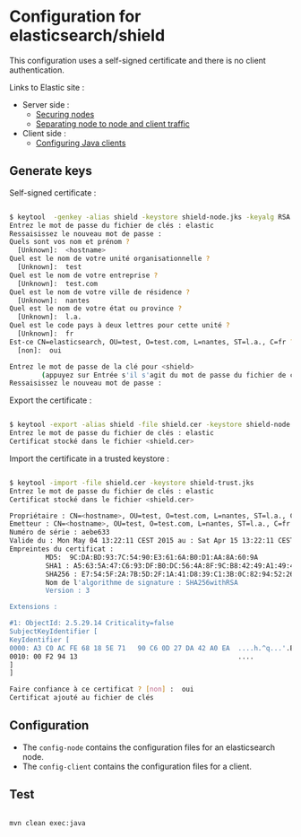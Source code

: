 # Configuration for elasticsearch/shield

This configuration uses a self-signed certificate and there is no client authentication.


Links to Elastic site :
* Server side :
  * [Securing nodes](http://www.elastic.co/guide/en/shield/current/securing-nodes.html)
  * [Separating node to node and client traffic](http://www.elastic.co/guide/en/shield/current/separating-node-client-traffic.html)
* Client side :
  * [Configuring Java clients](http://www.elastic.co/guide/en/shield/current/_java_clients.html)


## Generate keys

Self-signed certificate :

``` bash

$ keytool  -genkey -alias shield -keystore shield-node.jks -keyalg RSA -keysize 2048 
Entrez le mot de passe du fichier de clés : elastic
Ressaisissez le nouveau mot de passe :
Quels sont vos nom et prénom ?
  [Unknown]:  <hostname>
Quel est le nom de votre unité organisationnelle ?
  [Unknown]:  test
Quel est le nom de votre entreprise ?
  [Unknown]:  test.com
Quel est le nom de votre ville de résidence ?
  [Unknown]:  nantes
Quel est le nom de votre état ou province ?
  [Unknown]:  l.a.
Quel est le code pays à deux lettres pour cette unité ?
  [Unknown]:  fr
Est-ce CN=elasticsearch, OU=test, O=test.com, L=nantes, ST=l.a., C=fr ?
  [non]:  oui

Entrez le mot de passe de la clé pour <shield>
        (appuyez sur Entrée s'il s'agit du mot de passe du fichier de clés) : shield
Ressaisissez le nouveau mot de passe :

```

Export the certificate :

``` bash

$ keytool -export -alias shield -file shield.cer -keystore shield-node.jks
Entrez le mot de passe du fichier de clés : elastic
Certificat stocké dans le fichier <shield.cer>

```

Import the certificate in a trusted keystore :
``` bash

$ keytool -import -file shield.cer -keystore shield-trust.jks
Entrez le mot de passe du fichier de clés : elastic
Certificat stocké dans le fichier <shield.cer>

Propriétaire : CN=<hostname>, OU=test, O=test.com, L=nantes, ST=l.a., C=fr
Emetteur : CN=<hostname>, OU=test, O=test.com, L=nantes, ST=l.a., C=fr
Numéro de série : aebe633
Valide du : Mon May 04 13:22:11 CEST 2015 au : Sat Apr 15 13:22:11 CEST 2017
Empreintes du certificat :
         MD5:  9C:DA:BD:93:7C:54:90:E3:61:6A:B0:D1:AA:8A:60:9A
         SHA1 : A5:63:5A:47:C6:93:DF:B0:DC:56:4A:8F:9C:B8:42:49:A1:49:41:82
         SHA256 : E7:54:5F:2A:7B:5D:2F:1A:41:D8:39:C1:3B:0C:82:94:52:26:4A:78:FC:0F:9E:DF:C0:F9:D3:5F:9B:8A:E4:9D
         Nom de l'algorithme de signature : SHA256withRSA
         Version : 3

Extensions :

#1: ObjectId: 2.5.29.14 Criticality=false
SubjectKeyIdentifier [
KeyIdentifier [
0000: A3 C0 AC FE 68 18 5E 71   90 C6 0D 27 DA 42 A0 EA  ....h.^q...'.B..
0010: 00 F2 94 13                                        ....
]
]

Faire confiance à ce certificat ? [non] :  oui
Certificat ajouté au fichier de clés

```

## Configuration

* The `config-node` contains the configuration files for an elasticsearch node.
* The `config-client` contains the configuration files for a client.


## Test

``` bash

mvn clean exec:java

```
